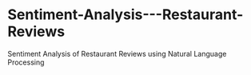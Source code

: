 # Sentiment-Analysis---Restaurant-Reviews
Sentiment Analysis of Restaurant Reviews using Natural Language Processing
